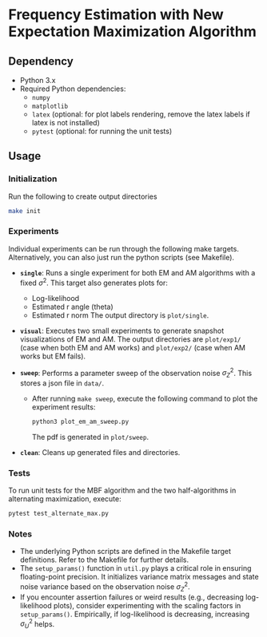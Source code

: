 # Frequency Estimation with New Expectation Maximization Algorithm

## Dependency
- Python 3.x
- Required Python dependencies:
  - `numpy`
  - `matplotlib`
  - `latex` (optional: for plot labels rendering, remove the latex labels if latex is not installed)
  - `pytest` (optional: for running the unit tests)


## Usage

### Initialization
Run the following to create output directories
```bash
make init
```

### Experiments
Individual experiments can be run through the following make targets.  Alternatively, you can also just run the python scripts (see Makefile).

- **`single`**: Runs a single experiment for both EM and AM algorithms with a fixed $\sigma^2$. This target also generates plots for:
  - Log-likelihood
  - Estimated r angle (theta)
  - Estimated r norm
  The output directory is `plot/single`.

- **`visual`**: Executes two small experiments to generate snapshot visualizations of EM and AM. The output directories are `plot/exp1/` (case when both EM and AM works) and `plot/exp2/` (case when AM works but EM fails).

- **`sweep`**: Performs a parameter sweep of the observation noise $\sigma^2_Z$. This stores a json file in `data/`.
  - After running `make sweep`, execute the following command to plot the experiment results:

    ```bash
    python3 plot_em_am_sweep.py
    ```
    The pdf is generated in `plot/sweep`.

- **`clean`**: Cleans up generated files and directories.

### Tests
To run unit tests for the MBF algorithm and the two half-algorithms in alternating maximization, execute:

```bash
pytest test_alternate_max.py
```

### Notes

- The underlying Python scripts are defined in the Makefile target definitions. Refer to the Makefile for further details.
- The `setup_params()` function in `util.py` plays a critical role in ensuring floating-point precision. It initializes variance matrix messages and state noise variance based on the observation noise $\sigma^2_Z$.
- If you encounter assertion failures or weird results (e.g., decreasing log-likelihood plots), consider experimenting with the scaling factors in `setup_params()`. Empirically, if log-likelihood is decreasing, increasing $\sigma^2_U$ helps.



